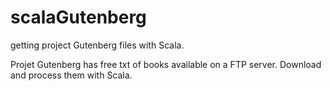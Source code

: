 # scalaGutenberg
getting project Gutenberg files with Scala.

Projet Gutenberg has free txt of books available on a FTP server. Download and process them with Scala.
